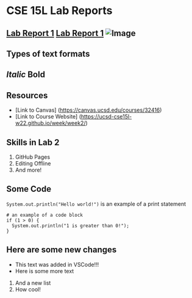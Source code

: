 # CSE 15L Lab Reports

[Lab Report 1](lab-report-1-week-2.html)
[Lab Report 1](https://kyrafetter.github.io/cse15l-lab-reports/lab-report-1-week-2.html)
![Image](https://www.kindpng.com/picc/m/151-1510104_computer-science-clip-art-hd-png-download.png)
---
## Types of text formats
*Italic*
**Bold**
---
## Resources
* [Link to Canvas] (https://canvas.ucsd.edu/courses/32416)
* [Link to Course Website] (https://ucsd-cse15l-w22.github.io/week/week2/)

## Skills in Lab 2
1. GitHub Pages
2. Editing Offline
3. And more!

## Some Code
`System.out.println("Hello world!")` is an example of a print statement
```
# an example of a code block
if (1 > 0) {
  System.out.println("1 is greater than 0!");
}
```
## Here are some new changes
* This text was added in VSCode!!!
* Here is some more text

1. And a new list
2. How cool!